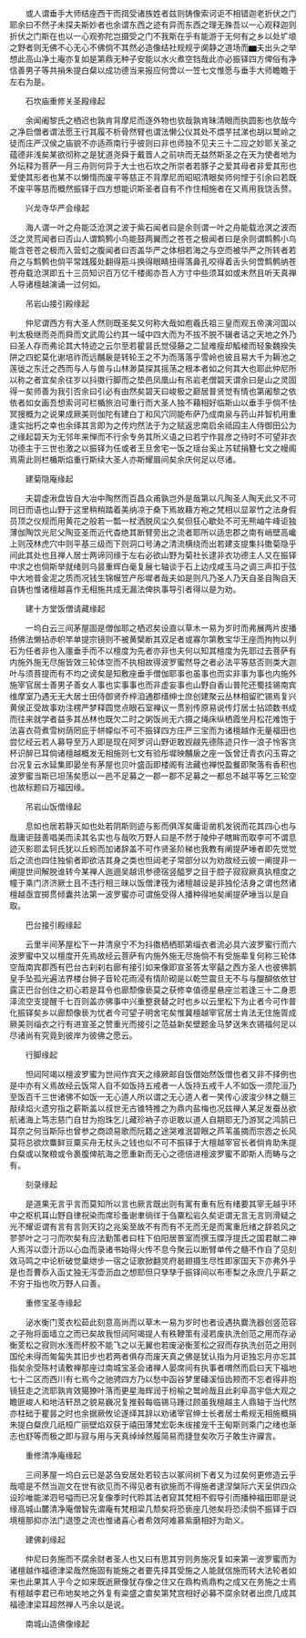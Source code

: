 <!-- { "loadSidebar": true } -->
　　或人谓垂手大师结座西干而挕受诸族姓者兹则铸像索诃讵不相错迦老折伏之门耶余曰不然子未探夫斯妙者也余谓东西之迹有异而东西之理无殊吾以一心观释迦则折伏之门斯在也以一心观弥陀岂摄受之门不我斯在乎有能游于无何有之乡以处圹埌之野者则无佛不心无心不佛倘不其然必造像结社规规乎阒静之道场而▆夫出头之举想此高山净土庵亦复如是第鼎无种子安能以水火煮空铛哉此亦必振铎四方俾俗有净信善男子等共捐朱提白粲以成功德当来报应何啻以一笠七文惟愿与垂手大师瞻瞻于左右为是。

　　石坎庙重修关圣殿缘起

　　余闻阇黎氏之栖迟也孰肯背摩尼而逐外物也欤哉孰肯昧清眼而执圆影也欤哉今之净启僧者谓法愿王行其履不析骨然臂也谓法懒公仪其处不煨芋拭涕也胡以鹫岭之徒而庄严汉侯之庙貌不亦适燕南行乎彼则曰非也师独不见夫三十二应之妙耶关圣之蕴德非浅矣某欲彻称之是犹道尧舜于戴晋人之前吷而无益然斯圣之在天为使者地为外坛释为菩萨一月三舟则何异于大士也石坎之所崇者若豚子之爱其母者非爱其形也爱使其形者也某不以懒惰而废平等慈正不背摩尼而昭昭清眼矣师何悭于引余曰若既不废平等慈而概然振铎于四方想能识斯圣者自有不作住相施者在又焉用我饶舌赘。

　　兴龙寺华严会缘起

　　海人谓一叶之舟能泛沧溟之波于紫石闻者曰是余则谓一叶之舟能载沧溟之波而泛之灵荒闻者曰否山人谓鹪鹩小鸟能鼓两翼而之苍苍之极闻者曰是余则谓鹪鹩小鸟能含苍苍之极而入营虰之腹闻者曰否盖华严之体相若海之与空而被华严之所转者若舟之与鹪鹩也倘平常践履处翻得筋斗换得眼睛扭得落鼻孔咬得着舌头何啻鹪鹩纳苍苍舟载沧溟即五十三员知识百万亿千楼阁亦吾人方寸中些须耳如或未然且听天真禅人导诸檀越演诵一过何如。

　　吊岩山接引殿缘起

　　仲尼谓西方有大圣人然则既圣矣又何称大哉如庖羲氏祖三皇而观五帝演河国以判太极继而尧而舜而文武周公约其一域中四大而为不拔不脱不辍者诘之天地之外乃曰圣人存而弗论其大特迹之云尔至若瞿昙氏觉侵藤之二鼠难瘦却觚棱而轻象魏揆失阱之四蛇莫化谢培祚而远黼扆是转轮王之不为而落落乎雪岭也彼且易大千为耨池之莲徙之东迁之西而与人与兽与山林渺莫探其摇荡之根本者如之何其大也耶此仲尼所以称之者宜矣余往岁以抖擞行脚而之垫邑凤凰山有吊岩老僧碧天谓余曰是山之灵固得一矣师善为我引否余曰引必有由然矣碧天曰峻极之巅居普贤觉有情也第阇黎之依依者如女画吾想索诃可栏楯旅泊可重行而大圣人独不藉相好临斯山以垂手乎倘不怯冥搜概为之说果成厥美则伽陀有建白丁和风穴同能布萨乃成南泉与药山并智机用重逢实拙朽之幸也余绎其言即为之传灼然法于为之赋返忠南启余祗园主人侍御田公为之缘起碧天为无邻年来惮而不行余专务其所义语之曰若宁作昙彦之待时不可望非衣功德主于三世也激之以振铎为任或者王旦舍宅一饭之瑶台奚止苏轼捐簪七文之幔阁焉需此则栏楯斯焰重行斯续大圣人亦斯耀眉间矣余庆何足以尽诸。

　　建菊隐庵缘起

　　夫碧虚湫盘皆自大冶中陶然而百昌众甫孰岂外是哉第以凡陶圣人陶天此又不可同日而语也山野于这里稍稍踏着美纳凉于桑下焉故藉方袍之梵相以显翠竹之法身假员顶之仪规而用黄花之般若一瓢一杖洒脱风尘久矣但狂心歇处不可无熊岫牛峰讵独薄伽陶饮光尼父陶亚圣而近代杳绝其断臂旁出之流者耶所以适忠郡之南有峭壁高巉上则茂林虎穴中则平基三级而下则洞口号涛之清流横绕而出若建支提集抖擞菊隐乎间此其处也且禅人居士两谛同缘于左右必欲山野为菊社长逮非衣功德主人又在振铎中求之也倘斯举就绪则乌昙重辉白毫复展七轴谈于石上边戍咸玉马之调三声扣于弦中大地普金泥之质而况钱生锦幙笠产彤墀者哉夫如是则凡乃圣人乃天自圣自陶自天自铸也惟诸檀越喜作无相施共成无漏法俾执事导引者得以是为劝。

　　建十方堂饭僧请藏缘起

　　一坞白云三间茅屋固是僧伽耶之栖迟矣设直以草木一易为岁时而弗展两片皮播扬佛法懒拈赤帜竿单提宗镜则不被黄檗断其双足者或寡尔第敷宝华王座而拘拘以列石为任者非也入廛垂手而不以檀度为先者亦非也夫何以知其檀度为先耶过去菩萨有内施外施无尽施皆效三轮体空而不执相故得波罗蜜然导之者必法平等慈否则类大迦叶与须菩提而有不均之谤矣是知敷座垂手僧伽耶事也虽事也而实非事为事也内施外施宰官居士善男子善女人事也实事事也而非虚妄事也山野自香山普陀还蜀挂锡南宾维摩室乃遇无无大居士田侍御贤乔梓洎通郡缙绅士庶创建聚云丛林相留贮锡焉复兴黄侯正受故事劝注楞严梦释圆觉点眼石室禅议一贯别传原易说传灯居士拈颂数书成而往来就学者益多其丛林也既欠二时之粥饭尚无六摄之绳床纵栖霞坐月松花难饱于法喜衣荷煮雪树荫罔庇于帡幪似不可不振铎四方庄严三宝而为诸檀越作无量福田也尝忆经云若人募导至万人即是现在阿罗诃山野讵敢觊觎先德陈迹只作一浪子怜客贪杯识醉已耳倘诸檀越概发无相施则七文有验彤墀映黼扆之座一饭曾迁青衣闪玉霄之台况复云水延集即晏坐有茅屋也贝叶盛函即楼阁有法藏也禅悦盈餐即聚落有香积也波罗蜜当斯已坦荡矣愿以一邑不足募之一郡一郡不足募之一都总不越平等乞三轮空也故标题曰万福因缘。

　　吊岩山饭僧缘起

　　息如也居若静灭如也处若阴斯则迹与影而俱浑矣庸讵凿机发锐而花其四心也与哉庸讵鼓善唱美而渎其名实也与哉吹万野人曰是不然于陵仲子瞎眸而取李可不谓息迹灭影耶孟轲氏犹以丘蚓而加诸辞盖不可作贤圣阶梯也我教有阐提萨埵者即先觉觉后之流也四住独偷者即欲洁其身之类也怛闼老子常部分以为劝故经云彼一阐提非一阐提世间解脱谁转今某禅人迤逦吴越讯参德宿竖醯罗之目于腔子寂寂厥真执檀度之幢于乘门济济厥士且不违行相三昧以饭僧津筏为诸檀越设是非独伦洁身之谓也然诸檀越亟宜掷贯倾囊共法第一波罗蜜亦可谓施受得人播种得地矣阐提萨埵当以是自取。

　　巴台接引殿缘起

　　云里半间茅屋松下一井清泉宁不为抖擞栖栖耶第缁衣者流必具六波罗蜜行而六波罗蜜中又以檀度开先焉故经云菩萨有内施外施无尽施倘不有受施辈复何称三轮体空哉南宾郡西有巴台古刹刹右廊有接引如来像即宣圣答太宰嚭之西方圣人也彼佛鹅皇手坠孤光遍法界楼台狮子音轮花雨浸有情阶砌是以乾竺震旦无不与与醍醐依依甘露正巴台创住之初心若是耳令也廊颓像亵莫之获修幸值德星悬座兰若逢三十二身恩泽流空支提醒千七百则盖亦佛事中兴重整衰替之时也乡以云里松下为止者今可作普化振铎矣乡以廊颓像亵为忧者今可望子明舍宅矣惟冀檀越宰官居士肯法无住施胥成厥美则缁衣之行有进宣圣之赞重光而接引之范益新矣壁题金马梦送朱衣锡福何足以尽诸尚有究竟到彼岸为彼佛之愿云。

　　行脚缘起

　　怛闼阿竭以檀波罗蜜为世间作宾天之缘厥邮自饭僧始然饭僧也者又非不择例也是中亦有义焉故经云饭常人自不如饭持五戒者一人饭持五戒千人不如饭一须陀洹乃至饭百千三世诸佛不如饭一无心道人所以谓之无心道人者一笑传心波浚少林之髓三敲续焰火遗穷指之薪斯盖以叔世无古锥特推之为鼎内盐梅也况兹禅人某足发蚕丛欲航诸海上笃志慈门自甘为抱珠乞儿藏珍衲子亦讵敢以道人自期耶无乃游冥之鸿鹄已耳奈之何当斯际也曾参之商颂易歌而阮籍之途哭难泯碧眼之芦苇虽摘而宗悫之长风莫将总欲炊麋鲜豆粟买舟无杖头之钱也似不可不振铎于大檀越宰官长者倘肯助朱提白粲或以聚粮或令裹腹俾航海之愿重新而无心之德倍进檀波罗蜜不即斯人而畴与之有。

　　刻录缘起

　　是道果无言乎言而莫知所以言也厥言既出则有寓有重有卮有绪要其宰无越乎环中之枢机耳山野自律祝染而席珍蚤谢聿徜徉于刍粟松岩久矣讵谓无言无言则滑疑之光不耀讵谓有言有言则天钧之兆奚至故不有而有不无而无是而寓重卮绪之辞若风之翏翏叶之刁刁而吹矣有应法勤策者曰柱下伯阳居景室而撰玉牒浮提氏之国君献二神人焉泻以壶汁沥以心血而录诸书始得火传不息今聚云以断臂单传之髓不作自了见刻效马鸣之中论析破觉巢绁步一宿之证歌掀翻灵府曷翅摄生尽性即家国天下亦弗外乎是也吾曹忝入函丈独无泻壶沥血之想耶但只孳孳于振铎间以布枣梨之永庶几乎薪之不穷于指也吹万野人曰善。

　　重修宝圣寺缘起

　　泌水衡门芰衣松茹此刻意高尚而以草木一易为岁时也者设遇执爨洗器创竖范容之子殆将面墙立之而已矣故我怛闼阿竭提人有秩鞭策有浸若废执洗创范之用而存泌衡芰松之寂则水浅而杯胶不能飞之以无翼也若废泌衡芰松之寂而存执洗创范之用则国伦未得而匍匐失其旧步也若两者俱存而废天真之佛是犹认指为月讵独忘月亦忘其指矣余受陈村请敷禅那座过南城宝圣会诸禅人晏席间有执事者喟然而启曰天下福地七十二区而西川有七焉今之驰骋四方乃以愁中函谷梦里磻溪恒齿颊而不忘者得非抱镜狂走之流耶孰肯效獦獠叶落而更星海辉润于枌榆之鹫岭哉且此刹阜高宇低大观之瞻匪峻人和地洁轩昂之貌易巍况复推毂每临锡马踵过顾虽我檀越主人鼎轴于当代然亦柱础于瞿昙之时也余据厥攸论遂绎其辞以劝诸宰官绅士长者居士希规无相施概捐朱提白粲庶几祇桓广丽壁焰双获于禧田薄梵宏彰朱绂接宠千王甸斯则乘门之绪也渐志也舒等而极之即与寂与用与天真绰绰然履简易而捷登矣吹万子敢生许寱言。

　　重修清净庵缘起

　　三间茅屋一坞白云已是苾刍安居处若较古以冢间树下者又为过矣何更修造云乎哉噫是不然当迦文在世有欲见而不得见者有欲施而不得施者逮涅槃际六天呈供四众设珍唯能涕泗号嗌而已况复像季时代聆其法者窥其梵相不假导引而播种福田耶是说缘高城山麓清净庵僧智先谓庵有梵相梁几颓矣将恐亵座几弛矣将恐渎倘不振铎于四境檀那抑亦法门退堕之流也惟诸喜心者希效阿难慕紫磨相好为助义。

　　建佛刹缘起

　　仲尼曰务施而不腐余财者圣人也又曰有思其穷则务施况复如来第一波罗蜜而为诸檀越作福德津梁哉然施固有能施之者要先择其受施之人能就信施而转大法轮者如来也此果其人乎今之如来既逝厥像犹存像之住又在鼎构焉鼎构之成又在务施之士焉有檀越李君已布地矣地之外复有粢盛之畬矣第梵宫相好必募不腐余财者出庶几成其福德津梁耳超然禅人丐余以是说。

　　南城山造佛像缘起

